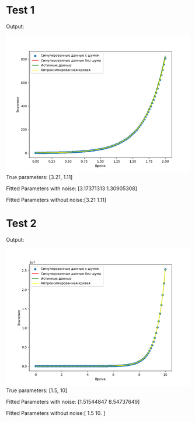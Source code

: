 
# Test 1
Output:

![output](output1.png)
True parameters: [3.21, 1.11]

Fitted Parameters with noise: [3.17371313 1.30905308]

Fitted Parameters without noise:[3.21 1.11]

# Test 2
Output:

![output](output2.png)
True parameters: [1.5, 10]

Fitted Parameters with noise: [1.51544847 8.54737649]

Fitted Parameters without noise:[ 1.5 10. ]
